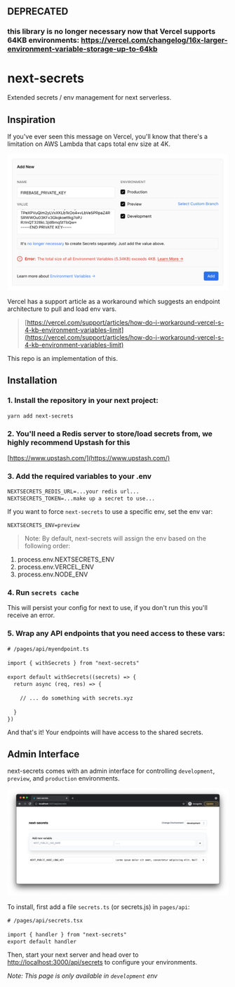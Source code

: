 ## DEPRECATED 
### this library is no longer necessary now that Vercel supports 64KB environments: https://vercel.com/changelog/16x-larger-environment-variable-storage-up-to-64kb

# next-secrets

Extended secrets / env management for next serverless.

## Inspiration

If you've ever seen this message on Vercel, you'll know that there's a limitation on AWS Lambda that caps total env size at 4K.

![Vercel Error](https://raw.githubusercontent.com/ian/next-secrets/main/docs/error-big.png)

Vercel has a support article as a workaround which suggests an endpoint architecture to pull and load env vars.

> [https://vercel.com/support/articles/how-do-i-workaround-vercel-s-4-kb-environment-variables-limit](https://vercel.com/support/articles/how-do-i-workaround-vercel-s-4-kb-environment-variables-limit)

This repo is an implementation of this.

## Installation

### 1. Install the repository in your next project:
  
  `yarn add next-secrets`

### 2. You'll need a Redis server to store/load secrets from, we highly recommend Upstash for this
[https://www.upstash.com/](https://www.upstash.com/)

### 3. Add the required variables to your .env

```
NEXTSECRETS_REDIS_URL=...your redis url...
NEXTSECRETS_TOKEN=...make up a secret to use...
```

If you want to force `next-secrets` to use a specific env, set the env var:

```
NEXTSECRETS_ENV=preview
```

> Note: By default, next-secrets will assign the env based on the following order: 
1. process.env.NEXTSECRETS_ENV 
2. process.env.VERCEL_ENV 
3. process.env.NODE_ENV

### 4. Run `secrets cache`

This will persist your config for next to use, if you don't run this you'll receive an error.

### 5. Wrap any API endpoints that you need access to these vars:

```
# /pages/api/myendpoint.ts

import { withSecrets } from "next-secrets"

export default withSecrets((secrets) => {
  return async (req, res) => {

    // ... do something with secrets.xyz

  }
})
```

And that's it! Your endpoints will have access to the shared secrets.
## Admin Interface

next-secrets comes with an admin interface for controlling `development`, `preview`, and `production` environments.

![UI](https://raw.githubusercontent.com/ian/next-secrets/main/docs/ui.png)

To install, first add a file `secrets.ts` (or secrets.js) in `pages/api`:

```
# /pages/api/secrets.tsx

import { handler } from "next-secrets"
export default handler
```

Then, start your next server and head over to [http://localhost:3000/api/secrets](http://localhost:3000/api/secrets) to configure your environments.


_Note: This page is only available in `development` env_
